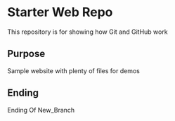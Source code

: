 # Starter Web Repo

This repository is for showing how Git and GitHub work

## Purpose

Sample website with plenty of files for demos

## Ending

Ending Of New_Branch